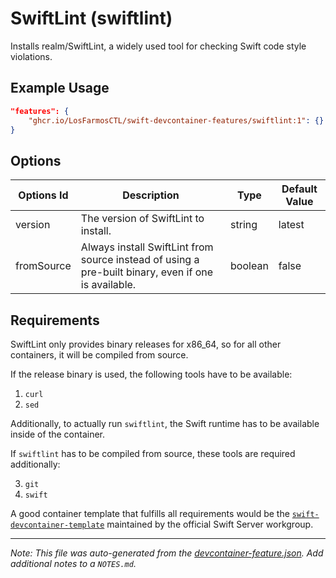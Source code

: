 
# SwiftLint (swiftlint)

Installs realm/SwiftLint, a widely used tool for checking Swift code style violations.

## Example Usage

```json
"features": {
    "ghcr.io/LosFarmosCTL/swift-devcontainer-features/swiftlint:1": {}
}
```

## Options

| Options Id | Description | Type | Default Value |
|-----|-----|-----|-----|
| version | The version of SwiftLint to install. | string | latest |
| fromSource | Always install SwiftLint from source instead of using a pre-built binary, even if one is available. | boolean | false |

## Requirements

SwiftLint only provides binary releases for x86_64, so for all other containers, it will be compiled from source.

If the release binary is used, the following tools have to be available:

1. `curl`
2. `sed`

Additionally, to actually run `swiftlint`, the Swift runtime has to be available inside of the container.

If `swiftlint` has to be compiled from source, these tools are required additionally:

3. `git`
4. `swift`

A good container template that fulfills all requirements would be the [`swift-devcontainer-template`](https://github.com/swift-server/swift-devcontainer-template) maintained by the official Swift Server workgroup.


---

_Note: This file was auto-generated from the [devcontainer-feature.json](https://github.com/LosFarmosCTL/swift-devcontainer-features/blob/main/src/swiftlint/devcontainer-feature.json).  Add additional notes to a `NOTES.md`._
